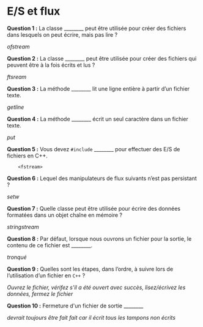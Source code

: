 # E/S et flux

**Question 1 :**
La classe ________ peut être utilisée pour créer des fichiers dans lesquels on peut écrire, mais pas lire ?

*ofstream*

**Question 2 :**
La classe ________ peut être utilisée pour créer des fichiers qui peuvent être à la fois écrits et lus ?

*ftsream*

**Question 3 :**
La méthode ________ lit une ligne entière à partir d’un fichier texte.

*getline*

**Question 4 :**
La méthode ________ écrit un seul caractère dans un fichier texte.

*put*

**Question 5 :**
Vous devez `#include`  ________ pour effectuer des E/S de fichiers en C++.


        <fstream>

**Question 6 :**
Lequel des manipulateurs de flux suivants n’est pas persistant ?

*setw*

**Question 7 :**
Quelle classe peut être utilisée pour écrire des données formatées dans un objet chaîne en mémoire ?

*stringstream*


**Question 8 :**
Par défaut, lorsque nous ouvrons un fichier pour la sortie, le contenu de ce fichier est ________.

*tronqué*

**Question 9 :**
Quelles sont les étapes, dans l’ordre, à suivre lors de l’utilisation d’un fichier en `C++` ?

*Ouvrez le fichier, vérifez s'il a été ouvert avec succès, lisez/écrivez les données, fermez le fichier*

**Question 10 :**
Fermeture d'un fichier de sortie ________

*devrait toujours être fait fait car il écrit tous les tampons non écrits*


















